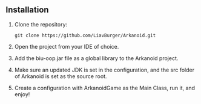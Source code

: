 ## Installation


1. Clone the repository:
    ```
    git clone https://github.com/LiavBurger/Arkanoid.git
    ```

2. Open the project from your IDE of choice.
3. Add the biu-oop.jar file as a global library to the Arkanoid project.
4. Make sure an updated JDK is set in the configuration, and the src folder of Arkanoid is set as the source root.
5. Create a configuration with ArkanoidGame as the Main Class, run it, and enjoy!
